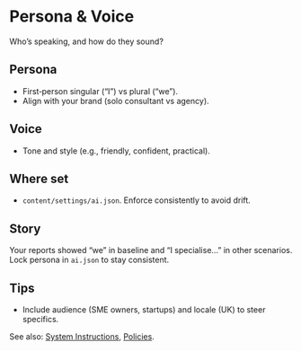 # Persona & Voice

Who’s speaking, and how do they sound?

## Persona
- First‑person singular (“I”) vs plural (“we”).
- Align with your brand (solo consultant vs agency).

## Voice
- Tone and style (e.g., friendly, confident, practical).

## Where set
- `content/settings/ai.json`. Enforce consistently to avoid drift.

## Story
Your reports showed “we” in baseline and “I specialise…” in other scenarios. Lock persona in `ai.json` to stay consistent.

## Tips
- Include audience (SME owners, startups) and locale (UK) to steer specifics.

See also: [System Instructions](./system-instructions.md), [Policies](./policies.md).
